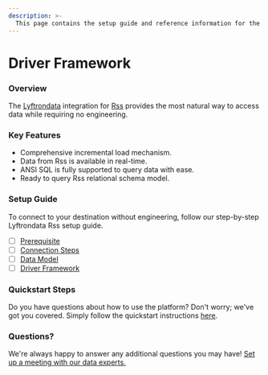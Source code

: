 ```yaml
---
description: >-
  This page contains the setup guide and reference information for the Rss source connector.
---
```


# Driver Framework

### Overview

The [Lyftrondata](https://www.lyftrondata.com/) integration for [Rss](None) provides the most natural way to access data while requiring no engineering.

### Key Features

* Comprehensive incremental load mechanism.
* Data from Rss is available in real-time.&#x20;
* ANSI SQL is fully supported to query data with ease.
* Ready to query Rss relational schema model.

### Setup Guide

To connect to your destination without engineering, follow our step-by-step Lyftrondata Rss setup guide.

* [ ] [Prerequisite](../prerequisite.md)
* [ ] [Connection Steps](../connection-steps.md)
* [ ] [Data Model](../data-model/erd.md)
* [ ] [Driver Framework](../driver-framework/)

### Quickstart Steps

Do you have questions about how to use the platform? Don't worry; we've got you covered. Simply follow the quickstart instructions [here](../driver-framework/README.md).

### Questions? <a href="#questions" id="questions"></a>

We're always happy to answer any additional questions you may have! [Set up a meeting with our data experts.](https://www.lyftrondata.com/book-a-meeting/)


